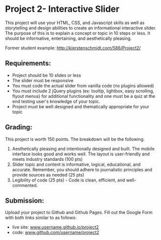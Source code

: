# Project 2- Interactive Slider
This project will use your HTML, CSS, and Javascript skills as well as storytelling and design abilities to create an informational interactive slider. The purpose of this is to explain a concept or topic in 10 steps or less. It should be informative, entertaining, and aesthetically pleasing.

Former student example: http://kierstenschmidt.com/586/Project2/  

## Requirements:
- Project should be 10 slides or less
- The slider must be responsive
- You must code the actual slider from vanilla code (no plugins allowed)
- You must include 2 jQuery plugins (ex: tooltip, lightbox, easy scrolling, flyout menus) for additional functionality and one must be a quiz at the end testing user's knowledge of your topic.
- Project must be well designed and thematically appropriate for your topic

## Grading:
This project is worth 150 points. The breakdown will be the following.

1. Aesthetically pleasing and intentionally designed and built. The mobile interface looks good and works well. The layout is user-friendly and meets industry standards (100 pts)
2. Slider topic and content is informative, logical, educational, and accurate. Remember, you should adhere to journalistic principles and provide sources as needed (25 pts)
3. Legibility of code (25 pts) - Code is clean, efficient, and well-commented.

## Submission:
Upload your project to Github and Github Pages. Fill out the Google Form with both links similar to as follows:

- live site: www.username.github.io/project2
- code: www.github.com/username/project2
